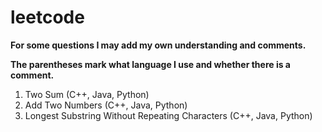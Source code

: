 # leetcode

**For some questions I may add my own understanding and comments.**

**The parentheses mark what language I use and whether there is a comment.**

1. Two Sum (C++, Java, Python)
2. Add Two Numbers (C++, Java, Python)
3. Longest Substring Without Repeating Characters (C++, Java, Python)
